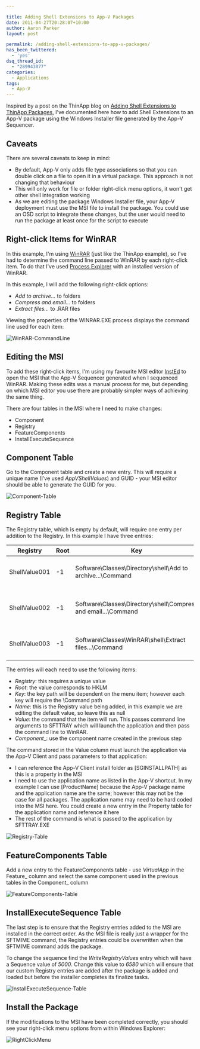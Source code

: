 ```yaml
---

title: Adding Shell Extensions to App-V Packages
date: 2011-04-27T20:28:07+10:00
author: Aaron Parker
layout: post

permalink: /adding-shell-extensions-to-app-v-packages/
has_been_twittered:
  - 'yes'
dsq_thread_id:
  - "289943077"
categories:
  - Applications
tags:
  - App-V
---
```

Inspired by a post on the ThinApp blog on [Adding Shell Extensions to ThinApp Packages](http://blogs.vmware.com/thinapp/2011/04/adding-shell-extensions-to-thinapp-packages.html), I've documented here how to add Shell Extensions to an App-V package using the Windows Installer file generated by the App-V Sequencer.

## Caveats

There are several caveats to keep in mind:

* By default, App-V only adds file type associations so that you can double click on a file to open it in a virtual package. This approach is not changing that behaviour
* This will only work for file or folder right-click menu options, it won't get other shell integration working
* As we are editing the package Windows Installer file, your App-V deployment must use the MSI file to install the package. You could use an OSD script to integrate these changes, but the user would need to run the package at least once for the script to execute

## Right-click Items for WinRAR

In this example, I'm using [WinRAR](http://www.rarlab.com/download.htm) (just like the ThinApp example), so I've had to determine the command line passed to WinRAR by each right-click item. To do that I've used [Process Explorer](http://technet.microsoft.com/en-us/sysinternals/bb896653) with an installed version of WinRAR.

In this example, I will add the following right-click options:

* _Add to archive..._ to folders
* _Compress and email..._ to folders
* _Extract files..._ to .RAR files

Viewing the properties of the WINRAR.EXE process displays the command line used for each item:

![WinRAR-CommandLine]({{site.baseurl}}/media/2011/04/WinRAR-CommandLine.png)

## Editing the MSI

To add these right-click items, I'm using my favourite MSI editor [InstEd](http://www.instedit.com/) to open the MSI that the App-V Sequencer generated when I sequenced WinRAR. Making these edits was a manual process for me, but depending on which MSI editor you use there are probably simpler ways of achieving the same thing.

There are four tables in the MSI where I need to make changes:

* Component
* Registry
* FeatureComponents
* InstallExecuteSequence

## Component Table

Go to the Component table and create a new entry. This will require a unique name (I’ve used _AppVShellValues_) and GUID - your MSI editor should be able to generate the GUID for you.

![Component-Table]({{site.baseurl}}/media/2011/04/Component-Table.png)

## Registry Table

The Registry table, which is empty by default, will require one entry per addition to the Registry. In this example I have three entries:

|Registry|Root                                      |Key                                                           |Name|Value                                                                                         |Component_     |
|--------|------------------------------------------|--------------------------------------------------------------|----|----------------------------------------------------------------------------------------------|---------------|
|ShellValue001|-1                                        |Software\Classes\Directory\shell\Add to archive...\Command    |null|"[SGINSTALLPATH]\sfttray.exe" /launch "[ProductName]" a -ep1  -scul -r0 -iext -- . "%1"       |AppVShellValues|
|ShellValue002|-1                                        |Software\Classes\Directory\shell\Compress and email...\Command|null|"[SGINSTALLPATH]\sfttray.exe" /launch "[ProductName]" a -ieml. -ep1  -scul -r0 -iext -- . "%1"|AppVShellValues|
|ShellValue003|-1                                        |Software\Classes\WinRAR\shell\Extract files...\Command        |null|"[SGINSTALLPATH]\sfttray.exe" /launch "[ProductName]" x -iext -ow -ver -- "%1" "?"            |AppVShellValues|

The entries will each need to use the following items:

* _Registry_: this requires a unique value
* _Root_: the value corresponds to HKLM
* _Key_: the key path will be dependent on the menu item; however each key will require the \Command path
* _Name_: this is the Registry value being added, in this example we are editing the default value, so leave this as null
* _Value_: the command that the item will run. This passes command line arguments to SFTTRAY which will launch the application and then pass the command line to WinRAR. 
* _Component__: use the component name created in the previous step

The command stored in the Value column must launch the application via the App-V Client and pass parameters to that application:

* I can reference the App-V Client install folder as [SGINSTALLPATH] as this is a property in the MSI
* I need to use the application name as listed in the App-V shortcut. In my example I can use [ProductName] because the App-V package name and the application name are the same; however this may not be the case for all packages. The application name may need to be hard coded into the MSI here. You could create a new entry in the Property table for the application name and reference it here
* The rest of the command is what is passed to the application by SFTTRAY.EXE

![Registry-Table]({{site.baseurl}}/media/2011/04/Registry-Table.png)

## FeatureComponents Table

Add a new entry to the FeatureComponents table - use _VirtualApp_ in the Feature_ column and select the same component used in the previous tables in the Component_ column

![FeatureComponents-Table]({{site.baseurl}}/media/2011/04/FeatureComponents-Table.png)

## InstallExecuteSequence Table

The last step is to ensure that the Registry entries added to the MSI are installed in the correct order. As the MSI file is really just a wrapper for the SFTMIME command, the Registry entries could be overwritten when the SFTMIME command adds the package.

To change the sequence find the _WriteRegistryValues_ entry which will have a Sequence value of _5000_. Change this value to _6580_ which will ensure that our custom Registry entries are added after the package is added and loaded but before the installer completes its finalize tasks.

![InstallExecuteSequence-Table]({{site.baseurl}}/media/2011/04/InstallExecuteSequence-Table.png)

## Install the Package

If the modifications to the MSI have been completed correctly, you should see your right-click menu options from within Windows Explorer:

![RightClickMenu]({{site.baseurl}}/media/2011/04/RightClickMenu.png)
